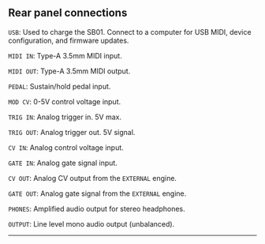 <article>

## Rear panel connections

`USB`: Used to charge the SB01. Connect to a computer for USB MIDI, device configuration, and firmware updates.

`MIDI IN`: Type-A 3.5mm MIDI input.

`MIDI OUT`: Type-A 3.5mm MIDI output.

`PEDAL`: Sustain/hold pedal input.

`MOD CV`: 0-5V control voltage input.

`TRIG IN`: Analog trigger in. 5V max.

`TRIG OUT`: Analog trigger out. 5V signal.

`CV IN`: Analog control voltage input.

`GATE IN`: Analog gate signal input.

`CV OUT`: Analog CV output from the `EXTERNAL` engine.

`GATE OUT`: Analog gate signal from the `EXTERNAL` engine.

`PHONES`: Amplified audio output for stereo headphones.

`OUTPUT`: Line level mono audio output (unbalanced).

</article>

---
